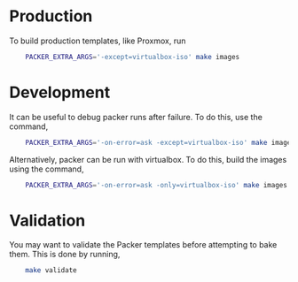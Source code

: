 # Production
To build production templates, like Proxmox, run

```sh
    PACKER_EXTRA_ARGS='-except=virtualbox-iso' make images
```

# Development
It can be useful to debug packer runs after failure.
To do this, use the command,

```sh
    PACKER_EXTRA_ARGS='-on-error=ask -except=virtualbox-iso' make images
```

Alternatively, packer can be run with virtualbox.
To do this, build the images using the command,

```sh
    PACKER_EXTRA_ARGS='-on-error=ask -only=virtualbox-iso' make images
```

# Validation
You may want to validate the Packer templates
before attempting to bake them.
This is done by running,

```sh
    make validate
```
